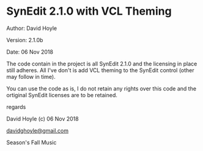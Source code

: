 SynEdit 2.1.0 with VCL Theming
==============================

Author:  David Hoyle

Version: 2.1.0b

Date:    06 Nov 2018

The code contain in the project is all SynEdit 2.1.0 and the licensing in place still adheres. All I've
don't is add VCL theming to the SynEdit control (other may follow in time).

You can use the code as is, I do not retain any rights over this code and the ortiginal SynEdit licenses
are to be retained.

regards

David Hoyle (c) 06 Nov 2018

davidghoyle@gmail.com

Season's Fall Music
